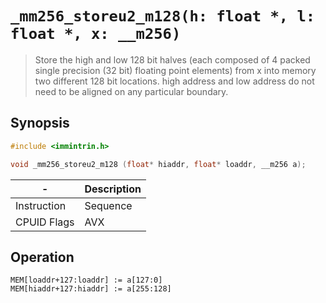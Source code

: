 `_mm256_storeu2_m128(h: float *, l: float *, x: __m256)`
========================================================

> Store the high and low 128 bit halves (each composed of 4 packed single precision (32 bit) floating point elements) from x into memory two different 128 bit locations. high address and low address do not need to be aligned on any particular boundary.

## Synopsis

```c
#include <immintrin.h>

void _mm256_storeu2_m128 (float* hiaddr, float* loaddr, __m256 a);
```

| -           | Description |
| ----------- | ----------- |
| Instruction | Sequence    |
| CPUID Flags | AVX         |

## Operation

```
MEM[loaddr+127:loaddr] := a[127:0]
MEM[hiaddr+127:hiaddr] := a[255:128]
```

